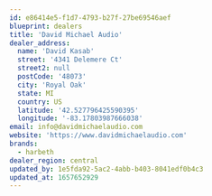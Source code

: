 ```yaml
---
id: e86414e5-f1d7-4793-b27f-27be69546aef
blueprint: dealers
title: 'David Michael Audio'
dealer_address:
  name: 'David Kasab'
  street: '4341 Delemere Ct'
  street2: null
  postCode: '48073'
  city: 'Royal Oak'
  state: MI
  country: US
  latitude: '42.527796425590395'
  longitude: '-83.17803987666038'
email: info@davidmichaelaudio.com
website: 'https://www.davidmichaelaudio.com'
brands:
  - harbeth
dealer_region: central
updated_by: 1e5fda92-5ac2-4abb-b403-8041edf0b4c3
updated_at: 1657652929
---
```


